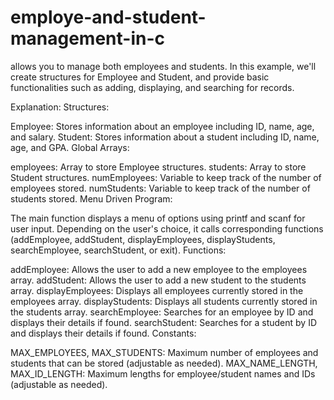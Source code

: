 # employe-and-student-management-in-c
allows you to manage both employees and students. In this example, we'll create structures for Employee and Student, and provide basic functionalities such as adding, displaying, and searching for records.


Explanation:
Structures:

Employee: Stores information about an employee including ID, name, age, and salary.
Student: Stores information about a student including ID, name, age, and GPA.
Global Arrays:

employees: Array to store Employee structures.
students: Array to store Student structures.
numEmployees: Variable to keep track of the number of employees stored.
numStudents: Variable to keep track of the number of students stored.
Menu Driven Program:

The main function displays a menu of options using printf and scanf for user input.
Depending on the user's choice, it calls corresponding functions (addEmployee, addStudent, displayEmployees, displayStudents, searchEmployee, searchStudent, or exit).
Functions:

addEmployee: Allows the user to add a new employee to the employees array.
addStudent: Allows the user to add a new student to the students array.
displayEmployees: Displays all employees currently stored in the employees array.
displayStudents: Displays all students currently stored in the students array.
searchEmployee: Searches for an employee by ID and displays their details if found.
searchStudent: Searches for a student by ID and displays their details if found.
Constants:

MAX_EMPLOYEES, MAX_STUDENTS: Maximum number of employees and students that can be stored (adjustable as needed).
MAX_NAME_LENGTH, MAX_ID_LENGTH: Maximum lengths for employee/student names and IDs (adjustable as needed).
